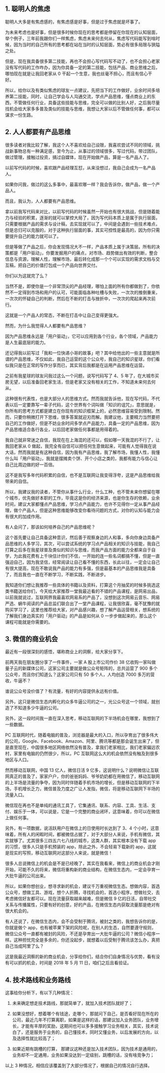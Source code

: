 ## 1. 聪明人的焦虑
聪明人大多是有焦虑感的，有焦虑感是好事，但是过于焦虑就是坏事了。

为未来考虑也是好事，但是很多时候你现在的思考都是停留在你现在的认知层面，举个例子，三年前我跟你们一样焦虑，焦虑未来何去何从，焦虑写代码能写到啥时候，因为当时的自己所有的思考都在站在当时的认知层面，势必有很多局限与狭隘之处。

但是，现在我具备很多第二技能，再也不会担心写代码写不动了，也不会担心老家没有写代码的工作咋办，因为你具备一定的第二技能，包括产品、商业思维之后，哪怕现在就是让我回老家从 0 干起一个生意，我也丝毫不担心，而且有信心干好。

所以，给你以及有类似焦虑的球友一点建议，先把当下的工作做好，业余时间多培养第二技能，同时，让自己学会与人沟通交流，学点产品思维，懂点商业上的东西，不管做任何行业，具备这些技能与思维，完全可以做的比别人好，之后我尽量找机会给大家多多普及类似的技能与思维，我想让大家以后不管做任何事，都可以谋求一份生路。

## 2. 人人都要有产品思维
很多读者对我比较了解，我这个人不喜欢给自己设限，我喜欢尝试不同的领域，挑战新事物总有一种满足感，至今为止，从事过的领域很多，写过代码，带过团队，做过管理，接触过投资，搞过自媒体，现在开始做产品，算是一名产品人了。

以前写代码的时候，喜欢跟产品经理互怼，从来没想过，我自己会成为一名产品人。

如果你问我，做过的这么多事中，最喜欢哪一样？我会告诉你，做产品，做一个产品人。

而且，我认为，人人都要有产品思维。

拿以前我写代码来对比，以前写代码的时候虽然一开始也有很大挑战，但是随着能力与经验的积累，逐渐的就可以掌控大局了，因为写代码本质上是属于执行层面，只需要根据产品的需求与设计稿，去实现就可以了，中间是会遇到一些技术难点，但是总归可以克服的，对于这种执行层面的事，其实可控性是最高的，因为你只需要提升自己的能力就可以了。

但是等做了产品之后，你会发现情况大不一样，产品本质上属于决策层。所有的决策都是「用户驱动」，你要发掘用户的痛点，对市场、趋势做出有效的判断，整合信息与资源，理解人性，理解市场，最后转化成那一个个可以实现的需求文档与交互稿，把自己的价值打包成一个产品向世界交付。

你们以为这就完了么？

当然不是，即使你是一个非常顶尖的产品经理，哪怕上面的所有你都做到了，你依然不一定得到市场和用户的认可，可能面临各种吐槽与失败，一次次的推倒重来，一次次的怀疑自己的判断，然后在不断的打击与挫折中，一次次的爬起来再次前行。

这就是一个产品人的常态，不断在打击中让自己变得更强大。

然而，为什么我觉得人人都要有产品思维？

因为产品思维永远是「用户驱动」，它可以应用到各个行业，各个领域，产品能力是人生最底层的能力。

还记得我以前写过「我和一位快递小哥的故事」吧？其中给他出的一些主意就是所谓的产品思维，不仅如此，我自己运营的这个公众号，我自己的知识星球，你们看似我只是在正常的写作分享而已，其实背后我都是在运用产品思维在运营。

之前有我星球的球友问我过这么一个问题，说写代码写了 4、5 年了，在大城市买房无望，以后准备回老家生活，但是老家又没有相关的工作，不知道未来何去何从。

这种很有代表性，也是大部分人的思维方式。然而我就告诉他，现在写代码，不代表以后一定要靠写一辈子代码，这个世界有个词叫做「知识的诅咒」，意思就是，你所有的思考方式都是建立在你现有的知识框架上的，必然思维容易受到限制。然而，只要你稍微打开下思维，很多答案就迎刃而解。我建议他，主要精力当然要把自己的工作做好，但是不妨业余时间多学点产品能力，具备一定的产品思维，因为产品思维适合各行各业，以后回老家做任何事都是用得着的。

我自己就非常迷之自信，我现在在上海混的还可以，假如哪一天我混的不行了，让我回老家从 0 做起，我完全有自信可以把任何生意做起来，可能有人觉得我在说大话，然而我就是有这种自信，因为我有产品思维，我了解市场，我懂人性，我懂什么叫「用户驱动」，我就是摆摊卖个饼、开个小店之类的，我都有能力与信心让自己比周边做的好一百倍。

这不是我写多年代码积累的自信，也不是互联网让我变得浮夸，这是产品思维给我带来的自信。

所以，我建议我的读者，不管你从事什么行业，什么工种，也不管未来你想留在哪个城市，优先做好本职的工作，毕竟这是你的经济来源，也是你生存的依赖，业余时间，建议大家都懂点产品思维，学习点产品能力，也许不见得你一定从事产品经理，做个产品人，但是这种思维能够改变你看待问题的方式，对你的认知与能力会有很大的加成作用。

有人会问了，那该如何培养自己的产品思维呢？

这个首先要让自己具备这种意识，然后善于观察身边的人和事，多向你身边具备产品思维的人多学习，其次，可以尝试系统的学习点产品相关的知识与技能，我自己打算之后多在我星球普及类似的知识与思维，而我产品方面的能力全都来自于自学，为此我花费有上千块估计你们不信，一开始的连一些名词都搞不懂，但是一直强迫自己，因为我坚信，经常阅读让自己看不懂的东西，长此以往，一定会让自己有很大提高，现在不敢说我产品的能力有多强，但是最基本的产品思维我是具备了，而且我也一直在不断学习，不断实践，不断进步。

我知道你们想让我推荐一些具体的书籍以及资料，打算这个月抽奖的时候多挑选这类书籍送给你们，今天给大家推荐一堂我最近看的不错的产品课程，是网易出品，以前我就说过，互联网界我最喜欢网易系的产品了，没想到这次网易云音乐、网易严选、蜗牛阅读的产品总监们联合出了一堂产品课程，让我很欣喜，毫不犹豫的就购买学习了，这里也推荐给大家，对产品感兴趣，想了解产品运营相关，想系统的了解我们身边真实的「用户驱动」的产品是如何从 0 一步步做起来的，那么这个课程可能就是你需要的。

## 3. 微信的商业机会

最近有一段很深刻的感悟，堪称商业上的洞察，给大家分享下。

前两天我在朋友圈分享了一件事件，一家 A 股上市公司作价 38 亿收购一家叫做量子云的新媒体公司，这家公司主要就是做公众号矩阵的，总共运营了 900 多个公众号，而且你们知道么？这家公司只有 50 多个人，人均创造 7000 多万的营收，牛逼不？

谁说公众号没价值了？有流量，有好的内容提供永远有价值。

另外，这只是微信生态内孵化的众多牛逼公司的之一，光公众号这一个领域，就创造了不知道多少牛逼的公司。

另外，这一段时间我一直在深入思考，移动互联网的下半场机会在哪里，我想到了一些数据。

PC 互联网时代，随着电脑的普及，浏览器是最大的入口，所以孕育出了很多伟大的公司，Google、Facebook、Amazon、阿里、腾讯等都是那会诞生出来了，但是直至现在，中国很多地区网络依然没有普及，拿我们老家相比，我们老家偏远农村，家里有电脑的仍然很少，所以，PC 互联网这么大的机会依然没有触及到很多地区与人口。

然而移动互联网，中国 13 亿人，微信日活 9 亿多，这说明什么？说明微信让互联网真正的普及了，家家户户，你的爸爸妈妈、爷爷奶奶都在用微信了，移动互联网的上半场是流量的争夺，因为同时伴随着手机市场的增长，但是移动互联网的下半场，手机增长乏力，微信普及力度之广让人发指，微信，将是移动互联网下半场的流量入口。

微信现在再也不是单纯的通讯工具了，它集通讯、联系、内容、工具、生活、支付、娱乐于一体，可以说是，它是一个完整的商业闭环，这意味着，你可以在微信上做任何事。

另外，有一项数据，说活跃用户在微信上的日使用时长达到了 3、4 个小时，这意味着，所有人的闲暇时间，都被微信占据了，对于大部分人来说，手机有微信，其实就够了。尤其很多三四五六七八线的城市，这类人群，其实根本没有下载 app 的习惯，很多人只是手机预装的 app，除此之外，不会轻易下载新的 app，这就是现实的写照，移动互联网对这部分人来说，就是微信！

很多人总说微信上的机会是不是已经晚了，其实在我看来，微信上的商业机会才刚开始，可能不久的将来，微信将重构新的商业结构，在微信生态内，一定会孕育一大批牛逼的公司出来。

所以，如果你想创业，想寻求新的机会，建议千万重视微信生态。想做内容，首选公众号，想做工具、游戏，想个人折腾，寻找机会的，首选小程序，想做社交，去考虑微信好友都可以。现在流量获取越来越难，但是微信 9 亿的日活，自带社交关系与传播属性，只要有好的创意，好的产品，在微信生态内获取流量那是绝对有很大机会的。

有人还说了，在微信生态内，会不会受制于腾讯，被封之类的，我想告诉你的是，你就是做个 app，也有被苹果下架的风险呢，在别人的生态，自然要遵守规则，微信公众号一直都有被封的风险，不还是孕育出一大批牛逼的公司？微信小程序一样。这种担忧完全是多余的，你还没起步，就想着以后受制于腾讯该怎么办，真把自己当成阿里了么？

这是我最近洞察的新的商业机会，分享给你们，结合你们自身情况与优势，看有没有可以抓的机会，时间是 2018 年 5 月 11 日，咱们之后且看验证。

## 4. 技术路线和业务路线
这事给你分析下，有以下几种情况：

1. 未来确定想走技术路线，那就简单了，就加入技术团队就好了；

2. 如果没想好，想着哪个有钱途，走哪个，那就问下自己，是否看好现在所在的公司，最近几年不打算离职，如果是这样的话，那建议加入业务团队，业务增长，才能有丰厚的奖励，这期间也可以多多接触学习业务相关，其实，技术说白了，还是服务于业务的，自己懂技术，同时又懂业务，以后发展的方向，以及选择性就比较高了；

3. 如果近期有跳槽的打算， 那建议这种还是加入技术团队，因为技术是通用的，业务却不一定通用，业务如果没达到一定级别，跳槽的话，没有啥竞争力；

以上 3 种情况，相信应该覆盖到了大部分情况了，根据自己的情况自行选择。